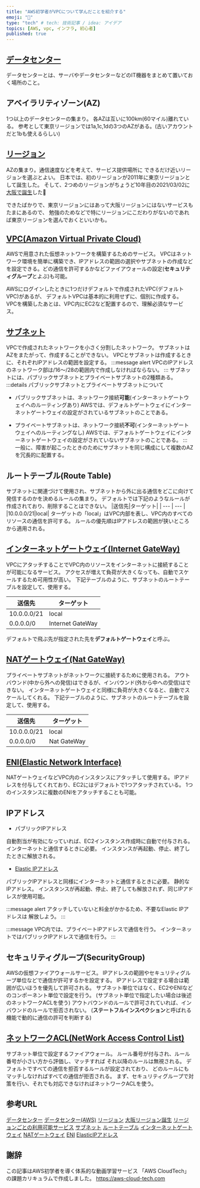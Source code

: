 ```yaml
---
title: "AWS初学者がVPCについて学んだことを紹介する"
emoji: "🔰"
type: "tech" # tech: 技術記事 / idea: アイデア
topics: [AWS, vpc, インフラ, 初心者]
published: true
---
```


## [データセンター](https://aws.amazon.com/jp/compliance/data-center/)

データセンターとは、サーバやデータセンターなどのIT機器をまとめて置いておく場所のこと。


## アベイラリティゾーン(AZ)

1つ以上のデータセンターの集まり。
各AZは互いに100km(60マイル)離れている。
参考として東京リージョンでは1a,1c,1dの3つのAZがある。(古いアカウントだと1bも使えるらしい)

## [リージョン](https://aws.amazon.com/jp/about-aws/global-infrastructure/regions_az/)

AZの集まり。通信速度などを考えて、サービス提供場所に
できるだけ近いリージョンを選ぶとよい。
日本では、初のリージョンが2011年に東京リージョンとして誕生した。
そして、2つめのリージョンがちょうど10年目の2021/03/02に[大阪で誕生](https://aws.amazon.com/jp/local/osaka-region/)した🎉

できたばかりで、東京リージョンにはあって大阪リージョンにはないサービスもたまにあるので、
勉強のためなどで特にリージョンにこだわりがないのであれば東京リージョンを選んでおくといいかも。

## [VPC(Amazon Virtual Private Cloud)](https://aws.amazon.com/jp/vpc/)

AWSで用意された仮想ネットワークを構築するためのサービス。<!--どのリージョンに作成するかを最初に設定する。-->
VPCはネットワーク環境を簡単に構築でき、IPアドレスの範囲の選択やサブネットの作成などを設定できる。どの通信を許可するかなどファイアウォールの設定(**セキュリティグループ**とよぶ)も可能。

AWSにログインしたときに1つだけデフォルトで作成されたVPC(デフォルトVPC)があるが、
デフォルトVPCは基本的に利用せずに、個別に作成する。
VPCを構築したあとは、VPC内にEC2など配置するので、理解必須なサービス。

## [サブネット](https://docs.aws.amazon.com/ja_jp/vpc/latest/userguide/VPC_Subnets.html)

VPCで作成されたネットワークを小さく分割したネットワーク。
サブネットはAZをまたがって、作成することができない。
VPCとサブネットは作成するときに、それぞれIPアドレスの範囲を設定する。
:::message alert
VPCのIPアドレスのネットワーク部は/16〜/28の範囲内で作成しなければならない。
:::
サブネットには、パブリックサブネットとプライベートサブネットの2種類ある。
:::details パブリックサブネットとプライベートサブネットについて

- パブリックサブネットは、ネットワーク接続**可能**(インターネットゲートウェイへのルーティングあり)
AWSでは、デフォルトゲートウェイにインターネットゲートウェイの設定がされているサブネットのことである。

- プライベートサブネットは、ネットワーク接続**不可**(インターネットゲートウェイへのルーティングなし)
AWSでは、デフォルトゲートウェイにインターネットゲートウェイの設定がされていないサブネットのことである。
:::
一般に、障害が起こったときのためにサブネットを同じ構成にして複数のAZを冗長的に配置する。


## ルートテーブル(Route Table)

サブネットに関連づけて使用され、サブネットから外に出る通信をどこに向けて発信するのかを決めるルールの集まり。
デフォルトでは下記のようなルールが作成されており、削除することはできない。
|送信先|ターゲット|
| --- | --- |
|10.0.0.0/21|local|
ターゲットの「local」はVPC内部を表し、VPC内のすべてのリソースの通信を許可する。
ルールの優先順はIPアドレスの範囲が狭いところから適用される。

## [インターネットゲートウェイ(Internet GateWay)](https://docs.aws.amazon.com/ja_jp/vpc/latest/userguide/VPC_Internet_Gateway.html)

VPCにアタッチすることでVPC内のリソースをインターネットに接続することが可能になるサービス。
アクセスが増えて負荷が大きくなっても、自動でスケールするため可用性が高い。
下記テーブルのように、サブネットのルートテーブルを設定して、使用する。

|送信先|ターゲット|
| --- | --- |
|10.0.0.0/21|local|
|0.0.0.0/0|Internet GateWay|

デフォルトで飛ぶ先が指定された先を**デフォルトゲートウェイ**と呼ぶ。

## [NATゲートウェイ(Nat GateWay)](https://docs.aws.amazon.com/ja_jp/vpc/latest/userguide/vpc-nat-gateway.html)

プライベートサブネットがネットワークに接続するために使用される。
アウトバウンド(中から外への発信)はできるが、インバウンド(外から中への受信)はできない。
インターネットゲートウェイと同様に負荷が大きくなると、自動でスケールしてくれる。
下記テーブルのように、サブネットのルートテーブルを設定して、使用する。

|送信先|ターゲット|
| --- | --- |
|10.0.0.0/21|local|
|0.0.0.0/0|Nat GateWay|

## [ENI(Elastic Network Interface)](https://docs.aws.amazon.com/ja_jp/AWSEC2/latest/UserGuide/using-eni.html)

NATゲートウェイなどVPC内のインスタンスにアタッチして使用する。
IPアドレスを付与してくれており、EC2にはデフォルトで1つアタッチされている。
1つのインスタンスに複数のENIをアタッチすることも可能。

## IPアドレス

- パブリックIPアドレス

自動割当が有効になっていれば、EC2インスタンス作成時に自動で付与される。
インターネットと通信するときに必要。
インスタンスが再起動、停止、終了したときに解放される。


- [Elastic IPアドレス](https://docs.aws.amazon.com/ja_jp/AWSEC2/latest/UserGuide/elastic-ip-addresses-eip.html)

パブリックIPアドレスと同様にインターネットと通信するときに必要。
静的なIPアドレス。
インスタンスが再起動、停止、終了しても解放されず、同じIPアドレスが使用可能。

:::message alert
アタッチしていないと料金がかかるため、不要なElastic IPアドレスは
解放しよう。
:::

:::message
VPC内では、プライベートIPアドレスで通信を行う。
インターネットではパブリックIPアドレスで通信を行う。
:::

## セキュリティグループ(SecurityGroup)

AWSの仮想ファイアウォールサービス。
IPアドレスの範囲やセキュリティグループ単位などで通信が許可するかを設定する。
IPアドレスで設定する場合は範囲が広いほうを優先して許可される。
サブネット単位ではなく、EC2やENIなどのコンポーネント単位で設定を行う。
(サブネット単位で指定したい場合は後述のネットワークACLを使う)
アウトバウンドのルールで許可されていれば、インバウンドのルールで拒否されない。
(**ステートフルインスペクション**と呼ばれる機能で動的に通信の許可を判断する)

## [ネットワークACL(NetWork Access Control List)](https://docs.aws.amazon.com/ja_jp/vpc/latest/userguide/vpc-network-acls.html)

サブネット単位で設定するファイアウォール。
ルール番号が付与され、ルール番号が小さい方から評価し、マッチすれば
それ以降のルールは無視される。
デフォルトですべての通信を拒否するルールが設定されており、
どのルールにもマッチしなければすべての通信が拒否される。
まず、セキュリティグループで対策を行い、それでも対応できなければネットワークACLを使う。

## 参考URL

[データセンター](https://kronoz.co.jp/column/03/)
[データセンター(AWS)](https://aws.amazon.com/jp/compliance/data-center/)
[リージョン](https://aws.amazon.com/jp/about-aws/global-infrastructure/regions_az/)
[大阪リージョン誕生](https://aws.amazon.com/jp/local/osaka-region/)
[リージョンごとの利用可能サービス](https://aws.amazon.com/jp/about-aws/global-infrastructure/regional-product-services/)
[サブネット](https://docs.aws.amazon.com/ja_jp/vpc/latest/userguide/VPC_Subnets.html)
[ルートテーブル](https://docs.aws.amazon.com/ja_jp/vpc/latest/userguide/VPC_Route_Tables.html)
[インターネットゲートウェイ](https://docs.aws.amazon.com/ja_jp/vpc/latest/userguide/VPC_Internet_Gateway.html)
[NATゲートウェイ](https://docs.aws.amazon.com/ja_jp/vpc/latest/userguide/vpc-nat-gateway.html)
[ENI](https://docs.aws.amazon.com/ja_jp/AWSEC2/latest/UserGuide/using-eni.html)
[ElasticIPアドレス](https://docs.aws.amazon.com/ja_jp/AWSEC2/latest/UserGuide/elastic-ip-addresses-eip.html)

## 謝辞

この記事はAWS初学者を導く体系的な動画学習サービス
「AWS CloudTech」の課題カリキュラムで作成しました。
https://aws-cloud-tech.com